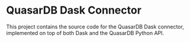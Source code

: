 # QuasarDB Dask Connector

This project contains the source code for the QuasarDB Dask connector, implemented on top of both Dask and the QuasarDB Python API.
